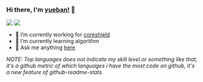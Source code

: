 ### Hi there, I'm [yueban!](https://yueban.github.io) 👋

<img align="top" src="https://github-readme-stats.vercel.app/api?username=yueban&show_icons=true&theme=buefy" />  <img align="top" src="https://github-readme-stats.vercel.app/api/top-langs/?username=yueban&layout=compact&hide=javascript,html,c&langs_count=7&theme=buefy" />


- 🔭 I’m currently working for [coreshield](https://github.com/coreshield)
- 🌱 I’m currently learning algorithm
- 💬 Ask me anything [here](https://github.com/yueban/yueban/issues)


<!--
- 🔭 I’m currently working on ...
- 🌱 I’m currently learning ...
- 👯 I’m looking to collaborate on ...
- 🤔 I’m looking for help with ...
- 💬 Ask me about ...
- 📫 How to reach me: ...
- 😄 Pronouns: ...
- ⚡ Fun fact: ...
-->

*NOTE: Top languages does not indicate my skill level or something like that, it's a github metric of which languages i have the most code on github, it's a new feature of github-readme-stats*
